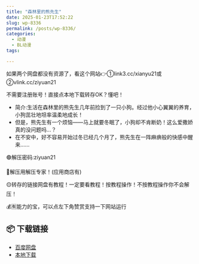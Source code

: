 ```yaml
---
title: "森林里的熊先生"
date: 2025-01-23T17:52:22
slug: wp-8336
permalink: /posts/wp-8336/
categories:
  - 动漫
  - BL动漫
tags:

---
```


如果两个网盘都没有资源了，看这个网站👉①link3.cc/xianyu21或②vlink.cc/ziyuan21

不需要注册账号！直接点本地下载转存OK？懂吧！

*   简介:生活在森林里的熊先生几年前捡到了一只小狗。经过他小心翼翼的养育，小狗茁壮地坦率温柔地成长！
*   但是，熊先生有一个烦恼——马上就要冬眠了，小狗却不肯断奶！这么爱撒娇真的没问题吗…？
*   在不安中，好不容易开始过冬已经几个月了，熊先生在一阵麻痹般的快感中醒来……

🟢解压密码:ziyuan21

🔵解压用解压专家！(应用商店有)

🟡转存的链接网盘有教程！一定要看教程！按教程操作！不按教程操作你不会解压！

💰🈶能力的宝，可以点左下角赞赏支持一下网站运行

## 📦 下载链接
- [百度网盘](https://blziyuan21.com/pay-download/8336?key=a3dd5050cc&down_id=0)
- [本地下载](https://blziyuan21.com/pay-download/8336?key=a3dd5050cc&down_id=1)


